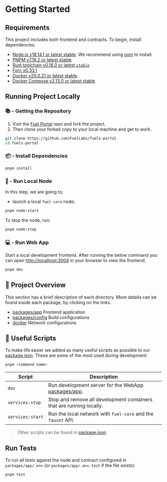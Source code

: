 # Getting Started

## Requirements

This project includes both frontend and contracts. To begin, install dependencies:

- [Node.js v18.14.1 or latest stable](https://nodejs.org/en/). We recommend using [nvm](https://github.com/nvm-sh/nvm) to install.
- [PNPM v7.18.2 or latest stable](https://pnpm.io/installation/)
- [Rust toolchain v0.16.0 or latest `stable`](https://www.rust-lang.org/tools/install)
- [Forc v0.33.1](https://fuellabs.github.io/sway/v0.18.1/introduction/installation.html#installing-from-pre-compiled-binaries)
- [Docker v20.0.21 or latest stable](https://docs.docker.com/get-docker/)
- [Docker Compose v2.13.0 or latest stable](https://docs.docker.com/get-docker/)

## Running Project Locally

### 📚 - Getting the Repository

1. Visit the [Fuel Portal](https://github.com/FuelLabs/fuels-portal) repo and fork the project.
2. Then clone your forked copy to your local machine and get to work.

```sh
git clone https://github.com/FuelLabs/fuels-portal
cd fuels-portal
```

### 📦 - Install Dependencies

```sh
pnpm install
```

### 📒 - Run Local Node

In this step, we are going to;

- launch a local `fuel-core` node;

```sh
pnpm node:start
```

To stop the node, run:

```sh
pnpm node:stop
```

### 💻 - Run Web App

Start a local development frontend. After running the below command you can open [http://localhost:3004](http://localhost:3004) in your browser to view the frontend.

```sh
pnpm dev
```

## 📗 Project Overview

This section has a brief description of each directory. More details can be found inside each package, by clicking on the links.

- [packages/app](../packages/app/) Frontend application
- [packages/config](../packages/config/) Build configurations
- [docker](../docker/) Network configurations

## 🧰 Useful Scripts

To make life easier we added as many useful scripts as possible to our [package.json](../package.json). These are some of the most used during development:

```sh
pnpm <command name>
```

| Script           | Description                                                             |
| ---------------- | ----------------------------------------------------------------------- |
| `dev`            | Run development server for the WebApp [packages/app](../packages/app/). |
| `services:stop`  | Stop and remove all development containers that are running locally.    |
| `services:start` | Run the local network with `fuel-core` and the `faucet` API.            |

> Other scripts can be found in [package.json](../package.json).

## Run Tests

To run all tests against the node and contract configured in `packages/app/.env` (or `packages/app/.env.test` if the file exists):

```sh
pnpm test
```
